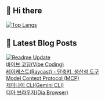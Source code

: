 ## 👋 Hi there 
[![Top Langs](https://github-readme-stats.vercel.app/api/top-langs/?username=fullth&layout=compact&hide=r,jupyter%20notebook,c%23&exclude_repo=roharui.github.io)](https://github.com/anuraghazra/github-readme-stats)

## 📕 Latest Blog Posts
[![Readme Update](https://github.com/fullth/fullth/actions/workflows/main.yml/badge.svg)](https://github.com/fullth/fullth/actions/workflows/main.yml)</br>
<a href=https://fullth.tistory.com/entry/%EB%B0%94%EC%9D%B4%EB%B8%8C-%EC%BD%94%EB%94%A9Bibe-Coding>바이브 코딩(Vibe Coding)</a></br><a href=https://fullth.tistory.com/entry/%EB%A0%88%EC%9D%B4%EC%BC%80%EC%8A%A4%ED%8A%B8Raycast-%EB%8B%A8%EC%B6%95%ED%82%A4-%EC%83%9D%EC%82%B0%EC%84%B1-%EB%8F%84%EA%B5%AC>레이케스트(Raycast) - 단축키, 생산성 도구</a></br><a href=https://fullth.tistory.com/entry/Model-Context-Protocol-MCP>Model Context Protocol (MCP)</a></br><a href=https://fullth.tistory.com/entry/%EC%A0%9C%EB%AF%B8%EB%82%98%EC%9D%B4-CLIGemini-CLI>제미나이 CLI(Gemini CLI)</a></br><a href=https://fullth.tistory.com/entry/Dia-Browser>디아 브라우저(Dia Browser)</a></br>
